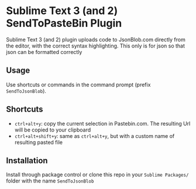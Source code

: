 Sublime Text 3 (and 2) SendToPasteBin Plugin
=============
Sublime Text 3 (and 2) plugin uploads code to JsonBlob.com directly from the editor, with the correct syntax highlighting.
This only is for json so that json can be formatted correctly

Usage
-----
Use shortcuts or commands in the command prompt (prefix `SendToJsonBlob`).

Shortcuts
---------
 * `ctrl+alt+y`: copy the current selection in Pastebin.com. The resulting Url will be copied to your clipboard
 * `ctrl+alt+shift+y`: same as `ctrl+alt+y`, but with a custom name of resulting pasted file

Installation
------------
Install through package control or clone this repo in your `Sublime Packages/` folder with the name `SendToJsonBlob`